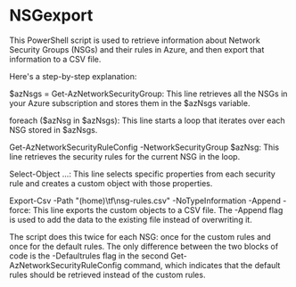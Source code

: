 # NSGexport

This PowerShell script is used to retrieve information about Network Security Groups (NSGs) and their rules in Azure, and then export that information to a CSV file.

Here's a step-by-step explanation:

$azNsgs = Get-AzNetworkSecurityGroup: This line retrieves all the NSGs in your Azure subscription and stores them in the $azNsgs variable.

foreach ($azNsg in $azNsgs): This line starts a loop that iterates over each NSG stored in $azNsgs.

Get-AzNetworkSecurityRuleConfig -NetworkSecurityGroup $azNsg: This line retrieves the security rules for the current NSG in the loop.

Select-Object ...: This line selects specific properties from each security rule and creates a custom object with those properties.

Export-Csv -Path "$($home)\tf\nsg-rules.csv" -NoTypeInformation -Append -force: This line exports the custom objects to a CSV file. The -Append flag is used to add the data to the existing file instead of overwriting it.

The script does this twice for each NSG: once for the custom rules and once for the default rules. The only difference between the two blocks of code is the -Defaultrules flag in the second Get-AzNetworkSecurityRuleConfig command, which indicates that the default rules should be retrieved instead of the custom rules.
